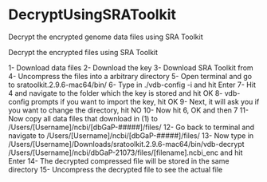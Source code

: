# DecryptUsingSRAToolkit
Decrypt the encrypted genome data files using SRA Toolkit


Decrypt the encrypted files using SRA Toolkit


1- Download data files
2- Download the key
3- Download SRA Toolkit from
4- Uncompress the files into a arbitrary directory
5- Open terminal and go to sratoolkit.2.9.6-mac64/bin/
6- Type in ./vdb-config -i and hit Enter
7- Hit 4 and navigate to the folder which the key is stored and hit OK
8- vdb-config prompts if you want to import the key, hit OK
9- Next, it will ask you if you want to change the directory, hit NO
10- Now hit 6, OK and then 7
11- Now copy all data files that download in (1) to /Users/[Username]/ncbi/[dbGaP-#####]/files/
12- Go back to terminal and navigate to /Users/[Username]/ncbi/[dbGaP-#####]/files/
13- Now type in /Users/[Username]/Downloads/sratoolkit.2.9.6-mac64/bin/vdb-decrypt /Users/[Username]/ncbi/dbGaP-21073/files/[filename].ncbi_enc and hit Enter
14- The decrypted compressed file will be stored in the same directory
15- Uncompress the decrypted file to see the actual file
